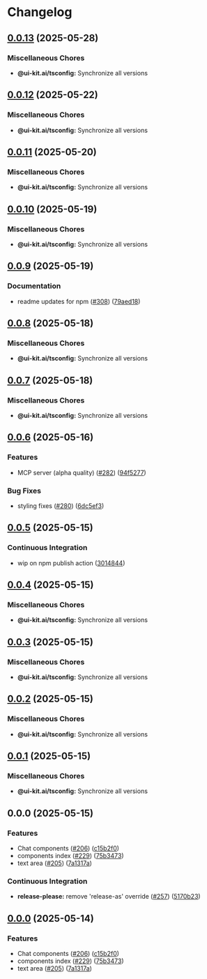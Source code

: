 # Changelog

## [0.0.13](https://github.com/alex-mcgovern/ui-kit.ai/compare/@ui-kit.ai/tsconfig@v0.0.12...@ui-kit.ai/tsconfig@v0.0.13) (2025-05-28)


### Miscellaneous Chores

* **@ui-kit.ai/tsconfig:** Synchronize all versions

## [0.0.12](https://github.com/alex-mcgovern/ui-kit.ai/compare/@ui-kit.ai/tsconfig@v0.0.11...@ui-kit.ai/tsconfig@v0.0.12) (2025-05-22)


### Miscellaneous Chores

* **@ui-kit.ai/tsconfig:** Synchronize all versions

## [0.0.11](https://github.com/alex-mcgovern/ui-kit.ai/compare/@ui-kit.ai/tsconfig@v0.0.10...@ui-kit.ai/tsconfig@v0.0.11) (2025-05-20)


### Miscellaneous Chores

* **@ui-kit.ai/tsconfig:** Synchronize all versions

## [0.0.10](https://github.com/alex-mcgovern/ui-kit.ai/compare/@ui-kit.ai/tsconfig@v0.0.9...@ui-kit.ai/tsconfig@v0.0.10) (2025-05-19)


### Miscellaneous Chores

* **@ui-kit.ai/tsconfig:** Synchronize all versions

## [0.0.9](https://github.com/alex-mcgovern/ui-kit.ai/compare/@ui-kit.ai/tsconfig@v0.0.8...@ui-kit.ai/tsconfig@v0.0.9) (2025-05-19)


### Documentation

* readme updates for npm ([#308](https://github.com/alex-mcgovern/ui-kit.ai/issues/308)) ([79aed18](https://github.com/alex-mcgovern/ui-kit.ai/commit/79aed186b2eb89e483da5f147c0db9596a349949))

## [0.0.8](https://github.com/alex-mcgovern/ui-kit.ai/compare/@ui-kit.ai/tsconfig@v0.0.7...@ui-kit.ai/tsconfig@v0.0.8) (2025-05-18)


### Miscellaneous Chores

* **@ui-kit.ai/tsconfig:** Synchronize all versions

## [0.0.7](https://github.com/alex-mcgovern/ui-kit.ai/compare/@ui-kit.ai/tsconfig@v0.0.6...@ui-kit.ai/tsconfig@v0.0.7) (2025-05-18)


### Miscellaneous Chores

* **@ui-kit.ai/tsconfig:** Synchronize all versions

## [0.0.6](https://github.com/alex-mcgovern/ui-kit.ai/compare/@ui-kit.ai/tsconfig@v0.0.5...@ui-kit.ai/tsconfig@v0.0.6) (2025-05-16)


### Features

* MCP server (alpha quality) ([#282](https://github.com/alex-mcgovern/ui-kit.ai/issues/282)) ([94f5277](https://github.com/alex-mcgovern/ui-kit.ai/commit/94f527783562e26f8a0b6c2e502ea6755c104fc6))


### Bug Fixes

* styling fixes ([#280](https://github.com/alex-mcgovern/ui-kit.ai/issues/280)) ([6dc5ef3](https://github.com/alex-mcgovern/ui-kit.ai/commit/6dc5ef3a733a9a40e559d91626e285c43ee2c13c))

## [0.0.5](https://github.com/alex-mcgovern/ui-kit.ai/compare/@ui-kit.ai/tsconfig@v0.0.4...@ui-kit.ai/tsconfig@v0.0.5) (2025-05-15)


### Continuous Integration

* wip on npm publish action ([3014844](https://github.com/alex-mcgovern/ui-kit.ai/commit/301484489287eb14713b16a28fba686e5c5040eb))

## [0.0.4](https://github.com/alex-mcgovern/ui-kit.ai/compare/@ui-kit.ai/tsconfig@v0.0.3...@ui-kit.ai/tsconfig@v0.0.4) (2025-05-15)


### Miscellaneous Chores

* **@ui-kit.ai/tsconfig:** Synchronize all versions

## [0.0.3](https://github.com/alex-mcgovern/ui-kit.ai/compare/@ui-kit.ai/tsconfig@v0.0.2...@ui-kit.ai/tsconfig@v0.0.3) (2025-05-15)


### Miscellaneous Chores

* **@ui-kit.ai/tsconfig:** Synchronize all versions

## [0.0.2](https://github.com/alex-mcgovern/ui-kit.ai/compare/@ui-kit.ai/tsconfig@v0.0.1...@ui-kit.ai/tsconfig@v0.0.2) (2025-05-15)


### Miscellaneous Chores

* **@ui-kit.ai/tsconfig:** Synchronize all versions

## [0.0.1](https://github.com/alex-mcgovern/ui-kit.ai/compare/@ui-kit.ai/tsconfig@v0.0.0...@ui-kit.ai/tsconfig@v0.0.1) (2025-05-15)


### Miscellaneous Chores

* **@ui-kit.ai/tsconfig:** Synchronize all versions

## 0.0.0 (2025-05-15)


### Features

* Chat components ([#206](https://github.com/alex-mcgovern/ui-kit.ai/issues/206)) ([c15b2f0](https://github.com/alex-mcgovern/ui-kit.ai/commit/c15b2f0df4dbd0c4123a08504704804689511259))
* components index ([#229](https://github.com/alex-mcgovern/ui-kit.ai/issues/229)) ([75b3473](https://github.com/alex-mcgovern/ui-kit.ai/commit/75b3473f3639dffc0901eeb0735492abeb293161))
* text area ([#205](https://github.com/alex-mcgovern/ui-kit.ai/issues/205)) ([7a1317a](https://github.com/alex-mcgovern/ui-kit.ai/commit/7a1317a9b9a7b997e97ab59c60c16f78bedf9724))


### Continuous Integration

* **release-please:** remove 'release-as' override ([#257](https://github.com/alex-mcgovern/ui-kit.ai/issues/257)) ([5170b23](https://github.com/alex-mcgovern/ui-kit.ai/commit/5170b236357566805253a8cfa35c5d57995e49a7))

## [0.0.0](https://github.com/alex-mcgovern/ui-kit.ai/compare/@ui-kit.ai/tsconfig-v0.0.0-alpha.3...@ui-kit.ai/tsconfig@v0.0.0) (2025-05-14)


### Features

* Chat components ([#206](https://github.com/alex-mcgovern/ui-kit.ai/issues/206)) ([c15b2f0](https://github.com/alex-mcgovern/ui-kit.ai/commit/c15b2f0df4dbd0c4123a08504704804689511259))
* components index ([#229](https://github.com/alex-mcgovern/ui-kit.ai/issues/229)) ([75b3473](https://github.com/alex-mcgovern/ui-kit.ai/commit/75b3473f3639dffc0901eeb0735492abeb293161))
* text area ([#205](https://github.com/alex-mcgovern/ui-kit.ai/issues/205)) ([7a1317a](https://github.com/alex-mcgovern/ui-kit.ai/commit/7a1317a9b9a7b997e97ab59c60c16f78bedf9724))
